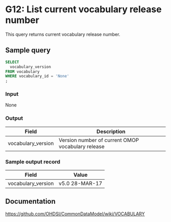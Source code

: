 # G12: List current vocabulary release number

This query returns current vocabulary release number.

## Sample query

```sql
SELECT  
  vocabulary_version
FROM vocabulary
WHERE vocabulary_id = 'None'
;
```
### Input

None

### Output

| Field |  Description |
| --- | --- |
|  vocabulary_version |  Version number of current OMOP vocabulary release |

### Sample output record

| Field |  Value |
| --- | --- |
|  vocabulary_version |  v5.0 28-MAR-17 |


## Documentation
https://github.com/OHDSI/CommonDataModel/wiki/VOCABULARY
